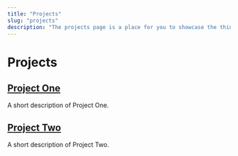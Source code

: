```yaml
---
title: "Projects"
slug: "projects"
description: "The projects page is a place for you to showcase the things you have made and worked on over the years."
---
```


# Projects

## [Project One](https://en.wikipedia.org/wiki/Main_Page)

A short description of Project One.

## [Project Two](https://en.wikipedia.org/wiki/Main_Page)

A short description of Project Two.